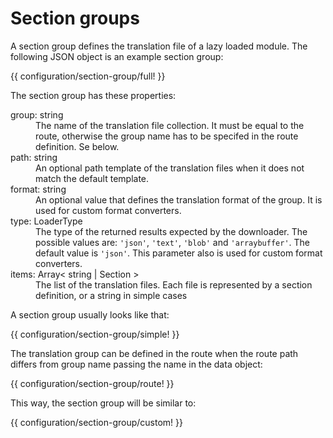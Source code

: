 <!-- ======================================================================
--- Search engine
title:          Section group
keywords:       configuration, section, group
description:    The definition of translation section groups.
--- Menu system
order:          20
text:           Section groups
hidden:         false
umbel:          false
--- Page properties
id:             
document:       
layout:         layout-2-left
$-left:         #side-menu
searchable:     true
--- Side menu
side-menu-root:     /translation
side-menu-header:   Translation
side-menu-top:      
side-menu-depth:    2
======================================================================= -->

# Section groups

A section group defines the translation file of a lazy loaded module.
The following JSON object is an example section group:

{{ configuration/section-group/full! }}

The section group has these properties:

<dl>
  <dt>group: <span class="data-type">string</span></dt>
  <dd>The name of the translation file collection. It must be equal to the route,
      otherwise the group name has to be specifed in the route definition.
      Se below.</dd>
  <dt>path: <span class="data-type">string</span></dt>
  <dd>An optional path template of the translation files when it does not match
      the default template.</dd>
  <dt>format: <span class="data-type">string</span></dt>
  <dd>An optional value that defines the translation format of the group. It is
      used for custom format converters.</dd>
  <dt>type: <span class="data-type">LoaderType</span></dt>
  <dd>The type of the returned results expected by the downloader. The possible
      values are: <code>'json'</code>, <code>'text'</code>, <code>'blob'</code> and
       <code>'arraybuffer'</code>. The default value is <code>'json'</code>. This
       parameter also is used for custom format converters.</dd>
  <dt>items: <span class="data-type">Array&lt; string | Section &gt;</span></dt>
  <dd>The list of the translation files. Each file is represented by a section
      definition, or a string in simple cases</dd>
</dl>

A section group usually looks like that:

{{ configuration/section-group/simple! }}

The translation group can be defined in the route when the route path differs
from group name passing the name in the data object:

{{ configuration/section-group/route! }}

This way, the section group will be similar to:

{{ configuration/section-group/custom! }}
